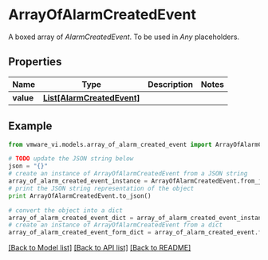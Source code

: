 # ArrayOfAlarmCreatedEvent

A boxed array of *AlarmCreatedEvent*. To be used in *Any* placeholders. 

## Properties
Name | Type | Description | Notes
------------ | ------------- | ------------- | -------------
**value** | [**List[AlarmCreatedEvent]**](AlarmCreatedEvent.md) |  | 

## Example

```python
from vmware_vi.models.array_of_alarm_created_event import ArrayOfAlarmCreatedEvent

# TODO update the JSON string below
json = "{}"
# create an instance of ArrayOfAlarmCreatedEvent from a JSON string
array_of_alarm_created_event_instance = ArrayOfAlarmCreatedEvent.from_json(json)
# print the JSON string representation of the object
print ArrayOfAlarmCreatedEvent.to_json()

# convert the object into a dict
array_of_alarm_created_event_dict = array_of_alarm_created_event_instance.to_dict()
# create an instance of ArrayOfAlarmCreatedEvent from a dict
array_of_alarm_created_event_form_dict = array_of_alarm_created_event.from_dict(array_of_alarm_created_event_dict)
```
[[Back to Model list]](../README.md#documentation-for-models) [[Back to API list]](../README.md#documentation-for-api-endpoints) [[Back to README]](../README.md)


